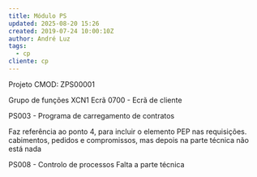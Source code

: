 ```yaml
---
title: Módulo PS
updated: 2025-08-20 15:26
created: 2019-07-24 10:00:10Z
author: André Luz
tags:
  - cp
cliente: cp
---
```


Projeto CMOD: ZPS00001

Grupo de funções XCN1
Ecrã 0700 - Ecrã de cliente

PS003 - Programa de carregamento de contratos

Faz referência ao ponto 4, para incluir o elemento PEP nas requisições. cabimentos, pedidos e compromissos, mas depois na parte técnica não está nada

PS008 - Controlo de processos
Falta a parte técnica